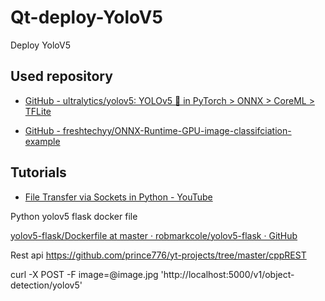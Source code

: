# Qt-deploy-YoloV5

Deploy YoloV5







## Used repository

* [GitHub - ultralytics/yolov5: YOLOv5 🚀 in PyTorch &gt; ONNX &gt; CoreML &gt; TFLite](https://github.com/ultralytics/yolov5)

* [GitHub - freshtechyy/ONNX-Runtime-GPU-image-classifciation-example](https://github.com/freshtechyy/ONNX-Runtime-GPU-image-classifciation-example)



## Tutorials

* [File Transfer via Sockets in Python - YouTube](https://www.youtube.com/watch?v=qFVoMo6OMsQ)



Python yolov5 flask docker file

[yolov5-flask/Dockerfile at master · robmarkcole/yolov5-flask · GitHub](https://github.com/robmarkcole/yolov5-flask/blob/master/Dockerfile)


Rest api
https://github.com/prince776/yt-projects/tree/master/cppREST

curl -X POST -F image=@image.jpg 'http://localhost:5000/v1/object-detection/yolov5'
